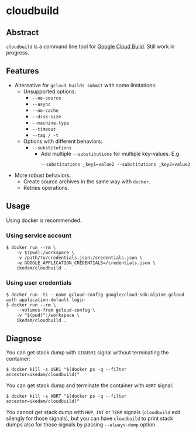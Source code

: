cloudbuild
==========

Abstract
--------

`cloudbuild` is a command line tool for [Google Cloud Build](https://cloud.google.com/cloud-build/).
Still work in progress.

Features
--------

* Alternative for `gcloud builds submit` with some limitations:
    * Unsupported options:
        * `--no-source`
        * `--async`
        * `--no-cache`
        * `--disk-size`
        * `--machine-type`
        * `--timeout`
        * `--tag / -t`
    * Options with different behaviors:
        * `--substitutions`
            * Add multiple `--substitutions` for multiple key-values. E.g.
                ```
                --substitutions _key1=value2 --substitutions _key2=value2
                ```
* More robust behaviors.
    * Create source archives in the same way with `docker`.
    * Retries operations.

Usage
-----

Using docker is recommended.

### Using service account

```
$ docker run --rm \
    -v $(pwd):/workspace \
    -v /path/to/credentials.json:/credentials.json \
    -e GOOGLE_APPLICATION_CREDENTIALS=/credentials.json \
    ikedam/cloudbuild .
```

### Using user credentials

```
$ docker run -ti --name gcloud-config google/cloud-sdk:alpine gcloud auth application-default login
$ docker run --rm \
    --volumes-from gcloud-config \
    -v "$(pwd)":/workspace \
    ikedam/cloudbuild .
```

Diagnose
--------

You can get stack dump with `SIGUSR1` signal without terminating the container:

```
$ docker kill -s USR1 "$(docker ps -q --filter ancestor=ikedam/cloudbuild)"
```

You can get stack dump and terminate the container with `ABRT` signal:

```
$ docker kill -s ABRT "$(docker ps -q --filter ancestor=ikedam/cloudbuild)"
```

You cannot get stack dump with `HUP`, `INT` or `TERM` signals (`cloudbuild` exit silengly for those signals), but you can have `cloudbuild` to print stack dumps also for those signals by passing `--always-dump` option.
